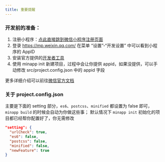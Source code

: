 ```yaml
---
title: 重要提醒
---
```


### 开发前的准备：

  1. 注册小程序：[点此直接跳到微信小程序注册页面](https://mp.weixin.qq.com/wxopen/waregister?action=step1)
  2. 登录 https://mp.weixin.qq.com/ 在菜单 “设置”-“开发设置” 中可以看到小程序的 AppID
  3. 安装官方提供的[开发者工具](https://mp.weixin.qq.com/debug/wxadoc/dev/devtools/download.html)
  4. 使用 minapp init 新建项目，过程中会让你提供 appid，如果没提供，可以手动修改 src/project.config.json 中的 appid 字段

  更多详细介绍可以前往[微信官方文档](https://mp.weixin.qq.com/debug/wxadoc/dev/)

### 关于 project.config.json

主要是下面的 setting 部分，`es6`、`postcss`、`minified` 都设置为 false 即可，`minapp build` 的时候会自动为你做这些事；
默认情况下 `minapp init` 初始化的项目都已经帮你配置好了，你无需修改

```json
"setting": {
  "urlCheck": true,
  "es6": false,
  "postcss": false,
  "minified": false,
  "newFeature": true
}
```


